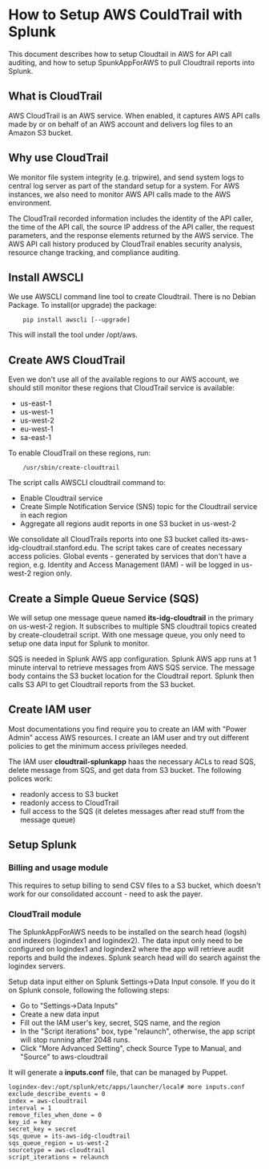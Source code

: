 # How to Setup AWS CouldTrail with Splunk

This document describes how to setup Cloudtail in AWS for API call auditing, and how to setup SpunkAppForAWS to pull Cloudtrail reports into Splunk.

## What is CloudTrail
AWS CloudTrail is an AWS service. When enabled, it captures AWS API calls made by or on behalf of an AWS account and delivers log files to an Amazon S3 bucket. 

## Why use CloudTrail
We monitor file system integrity (e.g. tripwire), and send system logs to central log server as part of the standard setup for a system. For AWS instances, we also need to monitor AWS API calls made to the AWS environment. 

The CloudTrail recorded information includes the identity of the API caller, the time of the API call, the source IP address of the API caller, the request parameters, and the response elements returned by the AWS service. The AWS API call history produced by CloudTrail enables security analysis, resource change tracking, and compliance auditing.

## Install AWSCLI
We use AWSCLI command line tool to create Cloudtrail. There is no Debian Package. To install(or upgrade) the package:

        pip install awscli [--upgrade]

This will install the tool under /opt/aws. 

## Create AWS CloudTrail

Even we don't use all of the available regions to our AWS account, we should still monitor these regions that CloudTrail service is available:

* us-east-1
* us-west-1
* us-west-2
* eu-west-1
* sa-east-1

To enable CloudTrail on these regions, run:

        /usr/sbin/create-cloudtrail

The script calls AWSCLI cloudtrail command to:

* Enable Cloudtrail service
* Create Simple Notification Service (SNS) topic for the Cloudtrail service in each region
* Aggregate all regions audit reports in one S3 bucket in us-west-2

We consolidate all CloudTrails reports into one S3 bucket called its-aws-idg-cloudtrail.stanford.edu. The script takes care of creates necessary access policies. Global events - generated by services that don't have a region, e.g. Identity and Access Management (IAM) - will be logged in us-west-2 region only.

## Create a Simple Queue Service (SQS) 

We will setup one message queue named __its-idg-cloudtrail__ in the primary on us-west-2 region. It subscribes to multiple SNS cloudtrail topics created by create-cloudetrail script.  With one message queue, you only need to setup one data input for Splunk to monitor. 

SQS is needed in Splunk AWS app configuration. Splunk AWS app runs at 1 minute interval to retrieve messages from AWS SQS service. The message body contains the S3 bucket location for the Cloudtrail report. Splunk then calls S3 API to get Cloudtrail reports from the S3 bucket.

## Create IAM user

Most documentations you find require you to create an IAM with "Power Admin" access AWS resources. I create an IAM user and try out different policies to get the minimum access privileges needed.

The IAM user __cloudtrail-splunkapp__  haas the necessary ACLs to read SQS, delete message from SQS, and get data from S3 bucket. The following polices work:

* readonly access to S3 bucket
* readonly access to CloudTrail
* full access to the SQS (it deletes messages after read stuff from the message queue)

## Setup Splunk

### Billing and usage module

This requires to setup billing to send CSV files to a S3 bucket, which doesn't work for our consolidated account - need to ask the payer.

### CloudTrail module

The SplunkAppForAWS needs to be installed on the search head (logsh) and indexers (logindex1 and logindex2). The data input only need to be configured on logindex1 and logindex2 where the app will retrieve audit reports and build the indexes. Splunk search head will do search against the logindex servers. 

Setup data input either on Splunk Settings->Data Input console. If you do it on Splunk console, following the following steps:

* Go to "Settings->Data Inputs" 
* Create a new data input
* Fill out the IAM user's key, secret, SQS name, and the region
* In the "Script iterations" box, type "relaunch", otherwise, the app script will stop running after 2048 runs.
* Click "More Advanced Setting", check Source Type to Manual, and "Source" to aws-cloudtrail

It will generate a __inputs.conf__ file, that can be managed by Puppet.

    logindex-dev:/opt/splunk/etc/apps/launcher/local# more inputs.conf 
    exclude_describe_events = 0
	index = aws-cloudtrail
	interval = 1
	remove_files_when_done = 0
	key_id = key
	secret_key = secret
	sqs_queue = its-aws-idg-cloudtrail
	sqs_queue_region = us-west-2
	sourcetype = aws-cloudtrail
	script_iterations = relaunch

 